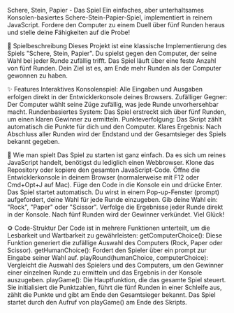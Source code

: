 Schere, Stein, Papier - Das Spiel
Ein einfaches, aber unterhaltsames Konsolen-basiertes Schere-Stein-Papier-Spiel, implementiert in reinem JavaScript. 
Fordere den Computer zu einem Duell über fünf Runden heraus und stelle deine Fähigkeiten auf die Probe!


📜 Spielbeschreibung
Dieses Projekt ist eine klassische Implementierung des Spiels "Schere, Stein, Papier". 
Du spielst gegen den Computer, der seine Wahl bei jeder Runde zufällig trifft. 
Das Spiel läuft über eine feste Anzahl von fünf Runden. Dein Ziel ist es, am Ende mehr Runden als der Computer gewonnen zu haben.


✨ Features
Interaktives Konsolenspiel: Alle Eingaben und Ausgaben erfolgen direkt in der Entwicklerkonsole deines Browsers.
Zufälliger Gegner: Der Computer wählt seine Züge zufällig, was jede Runde unvorhersehbar macht.
Rundenbasiertes System: Das Spiel erstreckt sich über fünf Runden, um einen klaren Gewinner zu ermitteln.
Punkteverfolgung: Das Skript zählt automatisch die Punkte für dich und den Computer.
Klares Ergebnis: Nach Abschluss aller Runden wird der Endstand und der Gesamtsieger des Spiels bekannt gegeben.


🚀 Wie man spielt
Das Spiel zu starten ist ganz einfach. Da es sich um reines JavaScript handelt, benötigst du lediglich einen Webbrowser.
Klone das Repository oder kopiere den gesamten JavaScript-Code.
Öffne die Entwicklerkonsole in deinem Browser (normalerweise mit F12 oder Cmd+Opt+J auf Mac).
Füge den Code in die Konsole ein und drücke Enter.
Das Spiel startet automatisch. Du wirst in einem Pop-up-Fenster (prompt) aufgefordert, deine Wahl für jede Runde einzugeben.
Gib deine Wahl ein: "Rock", "Paper" oder "Scissor".
Verfolge die Ergebnisse jeder Runde direkt in der Konsole.
Nach fünf Runden wird der Gewinner verkündet. Viel Glück!


⚙️ Code-Struktur
Der Code ist in mehrere Funktionen unterteilt, um die Lesbarkeit und Wartbarkeit zu gewährleisten:
getComputerChoice(): Diese Funktion generiert die zufällige Auswahl des Computers (Rock, Paper oder Scissor).
getHumanChoice(): Fordert den Spieler über ein prompt zur Eingabe seiner Wahl auf.
playRound(humanChoice, computerChoice): Vergleicht die Auswahl des Spielers und des Computers, um den Gewinner einer einzelnen Runde zu ermitteln und das Ergebnis in der Konsole auszugeben.
playGame(): Die Hauptfunktion, die das gesamte Spiel steuert. Sie initialisiert die Punktzahlen, führt die fünf Runden in einer Schleife aus, zählt die Punkte und gibt am Ende den Gesamtsieger bekannt.
Das Spiel startet durch den Aufruf von playGame() am Ende des Skripts.
